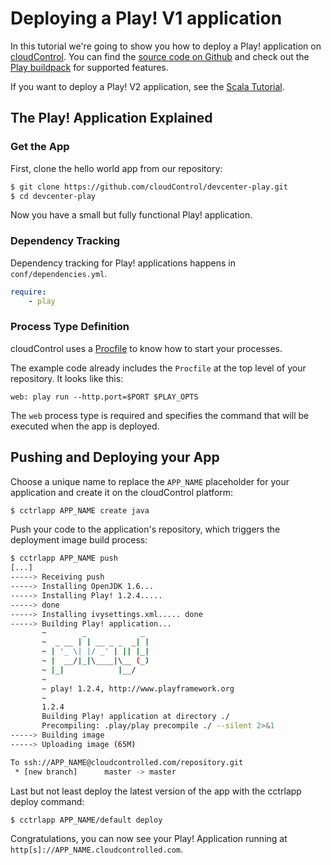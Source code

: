 # Deploying a Play! V1 application

In this tutorial we're going to show you how to deploy a Play! application on [cloudControl]. You can find the [source code on Github](https://github.com/cloudControl/devcenter-play) and check out the [Play buildpack] for supported features.

If you want to deploy a Play! V2 application, see the [Scala Tutorial]. 

## The Play! Application Explained
### Get the App
First, clone the hello world app from our repository:

~~~bash
$ git clone https://github.com/cloudControl/devcenter-play.git
$ cd devcenter-play
~~~

Now you have a small but fully functional Play! application.

### Dependency Tracking
Dependency tracking for Play! applications happens in `conf/dependencies.yml`. 

~~~yaml
require:
    - play
~~~

### Process Type Definition
cloudControl uses a [Procfile] to know how to start your processes.

The example code already includes the `Procfile` at the top level of your repository. It looks like this:

~~~
web: play run --http.port=$PORT $PLAY_OPTS
~~~

The `web` process type is required and specifies the command that will be executed when the app is deployed.

## Pushing and Deploying your App
Choose a unique name to replace the `APP_NAME` placeholder for your application and create it on the cloudControl platform: 

~~~bash
$ cctrlapp APP_NAME create java
~~~

Push your code to the application's repository, which triggers the deployment image build process:

~~~bash
$ cctrlapp APP_NAME push
[...]
-----> Receiving push
-----> Installing OpenJDK 1.6...
-----> Installing Play! 1.2.4.....
-----> done
-----> Installing ivysettings.xml..... done
-----> Building Play! application...
       ~        _            _
       ~  _ __ | | __ _ _  _| |
       ~ | '_ \| |/ _' | || |_|
       ~ |  __/|_|\____|\__ (_)
       ~ |_|            |__/
       ~
       ~ play! 1.2.4, http://www.playframework.org
       ~
       1.2.4
       Building Play! application at directory ./
       Precompiling: .play/play precompile ./ --silent 2>&1
-----> Building image
-----> Uploading image (65M)

To ssh://APP_NAME@cloudcontrolled.com/repository.git
 * [new branch]      master -> master
~~~

Last but not least deploy the latest version of the app with the cctrlapp deploy command:

~~~bash
$ cctrlapp APP_NAME/default deploy
~~~

Congratulations, you can now see your Play! Application running at `http[s]://APP_NAME.cloudcontrolled.com`.

[cloudControl]: https://www.cloudcontrol.com/
[Play buildpack]: https://github.com/cloudControl/buildpack-play
[Scala tutorial]: Scala
[cloudControl-command-line-client]: https://www.cloudcontrol.com/dev-center/Platform%20Documentation#command-line-client-web-console-and-api
[Git client]: http://git-scm.com/
[Procfile]: https://www.cloudcontrol.com/dev-center/Platform%20Documentation#buildpacks-and-the-procfile